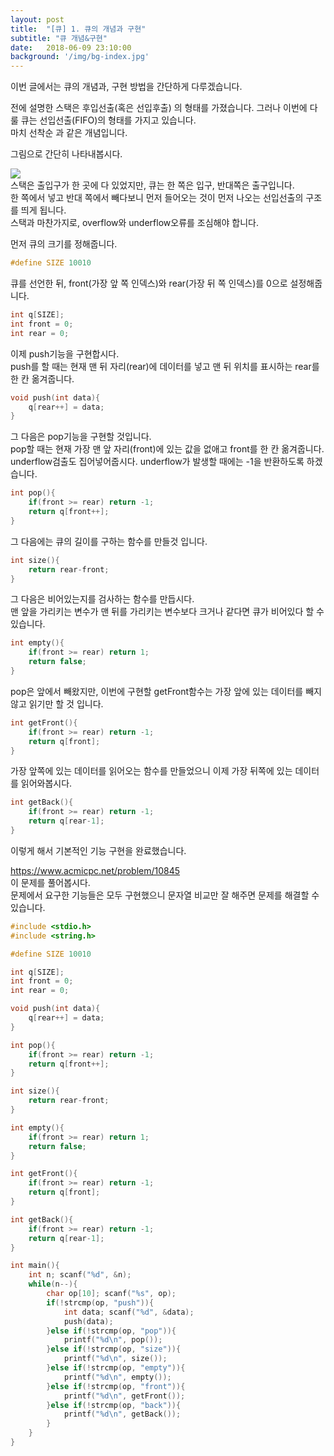 ```yaml
---
layout: post
title:  "[큐] 1. 큐의 개념과 구현"
subtitle: "큐 개념&구현"
date:   2018-06-09 23:10:00
background: '/img/bg-index.jpg'
---
```

이번 글에서는 큐의 개념과, 구현 방법을 간단하게 다루겠습니다.

전에 설명한 스택은 후입선출(혹은 선입후출) 의 형태를 가졌습니다. 그러나 이번에 다룰 큐는 선입선출(FIFO)의 형태를 가지고 있습니다.<br>
마치 선착순 과 같은 개념입니다.

그림으로 간단히 나타내봅시다.

<img src = "https://i.imgur.com/vYR2HC2.png"><br>
스택은 출입구가 한 곳에 다 있었지만, 큐는 한 쪽은 입구, 반대쪽은 출구입니다.<br>
한 쪽에서 넣고 반대 쪽에서 빼다보니 먼저 들어오는 것이 먼저 나오는 선입선출의 구조를 띄게 됩니다.<br>
스택과 마찬가지로, overflow와 underflow오류를 조심해야 합니다.

먼저 큐의 크기를 정해줍니다.
```cpp
#define SIZE 10010
```

큐를 선언한 뒤, front(가장 앞 쪽 인덱스)와 rear(가장 뒤 쪽 인덱스)를 0으로 설정해줍니다.
```cpp
int q[SIZE];
int front = 0;
int rear = 0;
```

이제 push기능을 구현합시다.<br>
push를 할 때는 현재 맨 뒤 자리(rear)에 데이터를 넣고 맨 뒤 위치를 표시하는 rear를 한 칸 옮겨줍니다.
```cpp
void push(int data){
    q[rear++] = data;
}
```

그 다음은 pop기능을 구현할 것입니다.<br>
pop할 때는 현재 가장 맨 앞 자리(front)에 있는 값을 없애고 front를 한 칸 옮겨줍니다.<br>
underflow검출도 집어넣어줍시다. underflow가 발생할 때에는 -1을 반환하도록 하겠습니다.
```cpp
int pop(){
    if(front >= rear) return -1;
    return q[front++];
}
```

그 다음에는 큐의 길이를 구하는 함수를 만들것 입니다.
```cpp
int size(){
    return rear-front;
}
```

그 다음은 비어있는지를 검사하는 함수를 만듭시다.<br>
맨 앞을 가리키는 변수가 맨 뒤를 가리키는 변수보다 크거나 같다면 큐가 비어있다 할 수 있습니다.
```cpp
int empty(){
    if(front >= rear) return 1;
    return false;
}
```

pop은 앞에서 빼왔지만, 이번에 구현할 getFront함수는 가장 앞에 있는 데이터를 빼지 않고 읽기만 할 것 입니다.
```cpp
int getFront(){
    if(front >= rear) return -1;
    return q[front];
}
```

가장 앞쪽에 있는 데이터를 읽어오는 함수를 만들었으니 이제 가장 뒤쪽에 있는 데이터를 읽어와봅시다.
```cpp
int getBack(){
    if(front >= rear) return -1;
    return q[rear-1];
}
```
이렇게 해서 기본적인 기능 구현을 완료했습니다.

https://www.acmicpc.net/problem/10845<br>
이 문제를 풀어봅시다.<br>
문제에서 요구한 기능들은 모두 구현했으니 문자열 비교만 잘 해주면 문제를 해결할 수 있습니다.
```cpp
#include <stdio.h>
#include <string.h>

#define SIZE 10010

int q[SIZE];
int front = 0;
int rear = 0;

void push(int data){
    q[rear++] = data;
}

int pop(){
    if(front >= rear) return -1;
    return q[front++];
}

int size(){
    return rear-front;
}

int empty(){
    if(front >= rear) return 1;
    return false;
}

int getFront(){
    if(front >= rear) return -1;
    return q[front];
}

int getBack(){
    if(front >= rear) return -1;
    return q[rear-1];
}

int main(){
    int n; scanf("%d", &n);
    while(n--){
        char op[10]; scanf("%s", op);
        if(!strcmp(op, "push")){
            int data; scanf("%d", &data);
            push(data);
        }else if(!strcmp(op, "pop")){
            printf("%d\n", pop());
        }else if(!strcmp(op, "size")){
            printf("%d\n", size());
        }else if(!strcmp(op, "empty")){
            printf("%d\n", empty());
        }else if(!strcmp(op, "front")){
            printf("%d\n", getFront());
        }else if(!strcmp(op, "back")){
            printf("%d\n", getBack());
        }
    }
}
```
